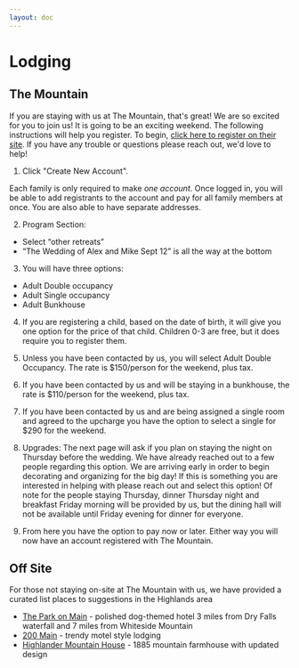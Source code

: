 ```yaml
---
layout: doc
---
```

# Lodging

## The Mountain

If you are staying with us at The Mountain, that's great! We are so excited for you to join us! It is going to be an exciting weekend. The following instructions will help you register. To begin, [click here to register on their site](http://cwngui.campwise.com/Customer/mountain/browser-check-reg.html). If you have any trouble or questions please reach out, we'd love to help!

1. Click "Create New Account".

Each family is only required to make *one account*. Once logged in, you will be able to add registrants to the account and pay for all family members at once. You are also able to have separate addresses.

2. Program Section:
- Select “other retreats”
- “The Wedding of Alex and Mike Sept 12” is all the way at the bottom

3. You will have three options:
- Adult Double occupancy
- Adult Single occupancy
- Adult Bunkhouse

4. If you are registering a child, based on the date of birth, it will give you one option for the price of that child. Children 0-3 are free, but it does require you to register them.

5. Unless you have been contacted by us, you will select Adult Double Occupancy.
The rate is $150/person for the weekend, plus tax.

6. If you have been contacted by us and will be staying in a bunkhouse, the rate is $110/person for the weekend, plus tax.

7. If you have been contacted by us and are being assigned a single room and agreed to the upcharge you have the option to select a single for $290 for the weekend.

8. Upgrades:
The next page will ask if you plan on staying the night on Thursday before the wedding. We have already reached out to a few people regarding this option. We are arriving early in order to begin decorating and organizing for the big day! If this is something you are interested in helping with please reach out and select this option! Of note for the people staying Thursday, dinner Thursday night and breakfast Friday morning will be provided by us, but the dining hall will not be available until Friday evening for dinner for everyone.

9. From here you have the option to pay now or later. Either way you will now have an account registered with The Mountain.

## Off Site
For those not staying on-site at The Mountain with us, we have provided
a curated list places to suggestions in the Highlands area

- [The Park on Main](https://res.windsurfercrs.com/ibe/index.aspx?goto=2&viewtype=2&propertyID=15126) - polished dog-themed hotel 3 miles from Dry Falls waterfall and 7 miles from Whiteside Mountain
- [200 Main](https://always.bookhotel.direct/hotel/200-main-st-103106/) - trendy motel style lodging
- [Highlander Mountain House](https://hotels.cloudbeds.com/en/reservation/dzhwHO) - 1885 mountain farmhouse with updated design
